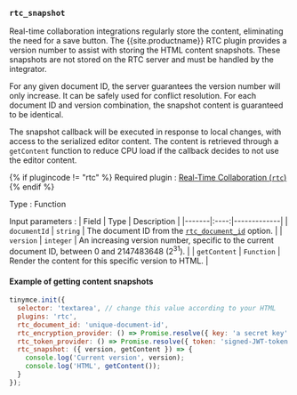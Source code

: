 ### `rtc_snapshot`

Real-time collaboration integrations regularly store the content, eliminating the need for a save button. The {{site.productname}} RTC plugin provides a version number to assist with storing the HTML content snapshots. These snapshots are not stored on the RTC server and must be handled by the integrator.

For any given document ID, the server guarantees the version number will only increase. It can be safely used for conflict resolution. For each document ID and version combination, the snapshot content is guaranteed to be identical.

The snapshot callback will be executed in response to local changes, with access to the serialized editor content. The content is retrieved through a `getContent` function to reduce CPU load if the callback decides to not use the editor content.

{% if plugincode != "rtc" %}
Required plugin
: [Real-Time Collaboration (`rtc`)]({{site.baseurl}}/plugins/premium/rtc/)
{% endif %}

Type
: Function

Input parameters
: | Field | Type | Description |
|-------|:----:|-------------|
| `documentId` | `string` | The document ID from the [`rtc_document_id`](#rtc_document_id) option. |
| `version` | `integer` | An increasing version number, specific to the current document ID, between 0 and 2147483648 (2<sup>31</sup>). |
| `getContent` | `Function` | Render the content for this specific version to HTML. |

#### Example of getting content snapshots

```js
tinymce.init({
  selector: 'textarea', // change this value according to your HTML
  plugins: 'rtc',
  rtc_document_id: 'unique-document-id',
  rtc_encryption_provider: () => Promise.resolve({ key: 'a secret key' }),
  rtc_token_provider: () => Promise.resolve({ token: 'signed-JWT-token' }),
  rtc_snapshot: ({ version, getContent }) => {
    console.log('Current version', version);
    console.log('HTML', getContent());
  }
});
```